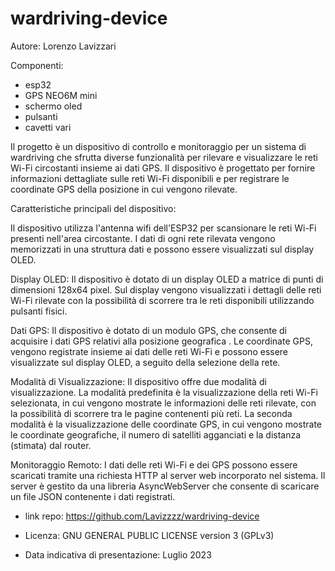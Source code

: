 # wardriving-device

Autore: Lorenzo Lavizzari

Componenti:
-  esp32
-  GPS NEO6M mini
-  schermo oled
-  pulsanti
-  cavetti vari


Il progetto è un dispositivo di controllo e monitoraggio per un sistema di wardriving che sfrutta diverse funzionalità per rilevare e visualizzare le reti Wi-Fi circostanti insieme ai dati GPS. Il dispositivo è progettato per fornire informazioni dettagliate sulle reti Wi-Fi disponibili e per registrare le coordinate GPS della posizione in cui vengono rilevate.

Caratteristiche principali del dispositivo:

Il dispositivo utilizza l'antenna wifi dell'ESP32 per scansionare le reti Wi-Fi presenti nell'area circostante. I dati di ogni rete rilevata vengono memorizzati in una struttura dati e possono essere visualizzati sul display OLED.

Display OLED: Il dispositivo è dotato di un display OLED a matrice di punti di dimensioni 128x64 pixel. Sul display vengono visualizzati i dettagli delle reti Wi-Fi rilevate con la possibilità di scorrere tra le reti disponibili utilizzando pulsanti fisici.

Dati GPS: Il dispositivo è dotato di un modulo GPS, che consente di acquisire i dati GPS relativi alla posizione geografica . Le coordinate GPS, vengono registrate insieme ai dati delle reti Wi-Fi e possono essere visualizzate sul display OLED, a seguito della selezione della rete.

Modalità di Visualizzazione: Il dispositivo offre due modalità di visualizzazione. La modalità predefinita è la visualizzazione della reti Wi-Fi selezionata, in cui vengono mostrate le informazioni delle reti rilevate, con la possibilità di scorrere tra le pagine contenenti più reti. La seconda modalità è la visualizzazione delle coordinate GPS, in cui vengono mostrate le coordinate geografiche, il numero di satelliti agganciati e la distanza (stimata) dal router.

Monitoraggio Remoto: I dati delle reti Wi-Fi e dei GPS possono essere scaricati tramite una richiesta HTTP al server web incorporato nel sistema. Il server è gestito da una libreria AsyncWebServer che consente di scaricare un file JSON contenente i dati registrati.


- link repo: https://github.com/Lavizzzz/wardriving-device

- Licenza: GNU GENERAL PUBLIC LICENSE version 3 (GPLv3)

- Data indicativa di presentazione: Luglio 2023
